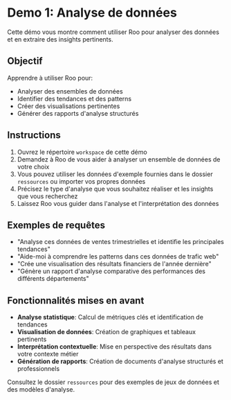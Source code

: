 # Demo 1: Analyse de données

Cette démo vous montre comment utiliser Roo pour analyser des données et en extraire des insights pertinents.

## Objectif

Apprendre à utiliser Roo pour:
- Analyser des ensembles de données
- Identifier des tendances et des patterns
- Créer des visualisations pertinentes
- Générer des rapports d'analyse structurés

## Instructions

1. Ouvrez le répertoire `workspace` de cette démo
2. Demandez à Roo de vous aider à analyser un ensemble de données de votre choix
3. Vous pouvez utiliser les données d'exemple fournies dans le dossier `ressources` ou importer vos propres données
4. Précisez le type d'analyse que vous souhaitez réaliser et les insights que vous recherchez
5. Laissez Roo vous guider dans l'analyse et l'interprétation des données

## Exemples de requêtes

- "Analyse ces données de ventes trimestrielles et identifie les principales tendances"
- "Aide-moi à comprendre les patterns dans ces données de trafic web"
- "Crée une visualisation des résultats financiers de l'année dernière"
- "Génère un rapport d'analyse comparative des performances des différents départements"

## Fonctionnalités mises en avant

- **Analyse statistique**: Calcul de métriques clés et identification de tendances
- **Visualisation de données**: Création de graphiques et tableaux pertinents
- **Interprétation contextuelle**: Mise en perspective des résultats dans votre contexte métier
- **Génération de rapports**: Création de documents d'analyse structurés et professionnels

Consultez le dossier `ressources` pour des exemples de jeux de données et des modèles d'analyse.